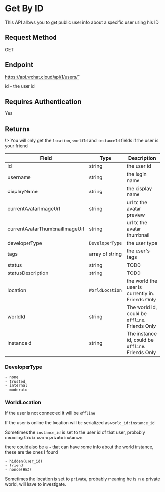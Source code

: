 # Get By ID

This API allows you to get public user info about a specific user using his ID

## Request Method 
GET

## Endpoint
https://api.vrchat.cloud/api/1/users/`<ID>`

id - the user id

## Requires Authentication
Yes


## Returns 

!> You will only get the `location`, `worldId` and `instanceId` fields if the user is your friend!

Field | Type | Description
------|------|------------
id | string | the user id
username | string | the login name
displayName | string | the display name
currentAvatarImageUrl | string | url to the avatar preview
currentAvatarThumbnailImageUrl | string | url to the avatar thumbnail
developerType | `DeveloperType` | the user type
tags | array of string | the user's tags
status | string | TODO
statusDescription | string | TODO
location | `WorldLocation` | the world the user is currently in. Friends Only
worldId | string | The world id, could be `offline`. Friends Only
instanceId | string | The instance id, could be `offline`. Friends Only

### DeveloperType

    - none
    - trusted
    - internal
    - moderator 

### WorldLocation

If the user is not connected it will be `offline`

If the user is online the location will be serialized as  `world_id:instance_id`

Sometimes the `instance_id` is set to the user id of that user, probably meaning this is some private instance.

there could also be a `~` that can have some info about the world instance, these are the ones I found

    - hidden(user_id)
    - friend
    - nonce(HEX)

Sometimes the location is set to `private`, probably meaning he is in a private world, will have to investigate.